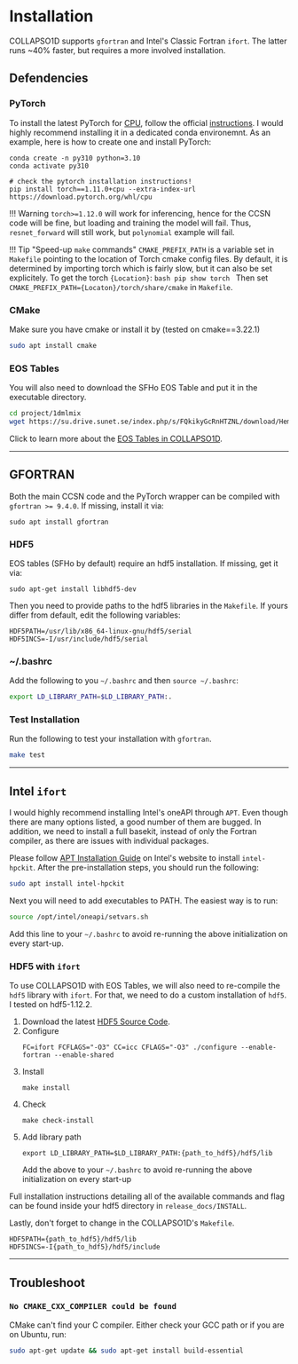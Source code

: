 # Installation

COLLAPSO1D supports `gfortran` and Intel's Classic Fortran `ifort`. The latter runs ~40% faster, but requires a more involved installation.

## Defendencies

### PyTorch
To install the latest PyTorch for <ins>CPU</ins>, follow the official [instructions](https://pytorch.org/). I would highly recommend installing it in a dedicated conda environemnt. As an example, here is how to create one and install PyTorch:
```
conda create -n py310 python=3.10
conda activate py310

# check the pytorch installation instructions!
pip install torch==1.11.0+cpu --extra-index-url https://download.pytorch.org/whl/cpu
```
!!! Warning
    `torch>=1.12.0` will work for inferencing, hence for the CCSN code will be fine, but loading and training the model will fail. Thus, `resnet_forward` will still work, but `polynomial` example will fail.

!!! Tip "Speed-up `make` commands"
    `CMAKE_PREFIX_PATH` is a variable set in `Makefile` pointing to the location of Torch cmake config files. By default, it is determined by importing torch which is fairly slow, but it can also be set explicitely. To get the torch `{Location}`:
    ```bash
    pip show torch
    ```
    Then set `CMAKE_PREFIX_PATH={Locaton}/torch/share/cmake` in `Makefile`.

### CMake
Make sure you have cmake or install it by (tested on cmake==3.22.1)
```bash
sudo apt install cmake
```

### EOS Tables

You will also need to download the SFHo EOS Table and put it in the executable directory.
```bash
cd project/1dmlmix
wget https://su.drive.sunet.se/index.php/s/FQkikyGcRnHTZNL/download/Hempel_SFHoEOS_rho222_temp180_ye60_version_1.3_20190605.h5
```
Click to learn more about the [EOS Tables in COLLAPSO1D](eosdriver.md).

---

## GFORTRAN
Both the main CCSN code and the PyTorch wrapper can be compiled with `gfortran >= 9.4.0`. If missing, install it via:
```
sudo apt install gfortran
```

### HDF5
EOS tables (SFHo by default) require an hdf5 installation. If missing, get it via:
```
sudo apt-get install libhdf5-dev
```
Then you need to provide paths to the hdf5 libraries in the `Makefile`. If yours differ from default, edit the following variables:
```
HDF5PATH=/usr/lib/x86_64-linux-gnu/hdf5/serial
HDF5INCS=-I/usr/include/hdf5/serial
```

### ~/.bashrc
Add the following to you `~/.bashrc` and then `source ~/.bashrc`:
```bash
export LD_LIBRARY_PATH=$LD_LIBRARY_PATH:.
```

### Test Installation
Run the following to test your installation with `gfortran`.
```bash
make test
```

---

## Intel `ifort`

I would highly recommend installing Intel's oneAPI through `APT`. Even though there are many options listed, a good number of them are bugged. In addition, we need to install a full basekit, instead of only the Fortran compiler, as there are issues with individual packages.

Please follow [APT Installation Guide](https://www.intel.com/content/www/us/en/develop/documentation/installation-guide-for-intel-oneapi-toolkits-linux/top/installation/install-using-package-managers/apt.html) on Intel's website to install `intel-hpckit`. After the pre-installation steps, you should run the following:
```bash
sudo apt install intel-hpckit
```
Next you will need to add executables to PATH. The easiest way is to run:
```bash
source /opt/intel/oneapi/setvars.sh
```
Add this line to your `~/.bashrc` to avoid re-running the above initialization on every start-up.

### HDF5 with `ifort`

To use COLLAPSO1D with EOS Tables, we will also need to re-compile the `hdf5` library with `ifort`. For that, we need to do a custom installation of `hdf5`. I tested on hdf5-1.12.2.

1. Download the latest [HDF5 Source Code](https://www.hdfgroup.org/downloads/hdf5/source-code/).
2. Configure
   ```
   FC=ifort FCFLAGS="-O3" CC=icc CFLAGS="-O3" ./configure --enable-fortran --enable-shared
   ```
3. Install
    ```
    make install
    ```
4. Check 
   ```
   make check-install
   ```
5. Add library path
   ```
   export LD_LIBRARY_PATH=$LD_LIBRARY_PATH:{path_to_hdf5}/hdf5/lib
   ```
    Add the above to your `~/.bashrc` to avoid re-running the above initialization on every start-up

Full installation instructions detailing all of the available commands and flag can be found inside your hdf5 directory in `release_docs/INSTALL`.

Lastly, don't forget to change in the COLLAPSO1D's `Makefile`.
```
HDF5PATH={path_to_hdf5}/hdf5/lib
HDF5INCS=-I{path_to_hdf5}/hdf5/include
```

---

## Troubleshoot
### `No CMAKE_CXX_COMPILER could be found`

CMake can't find your C compiler. Either check your GCC path or if you are on Ubuntu, run:
```bash
sudo apt-get update && sudo apt-get install build-essential
```